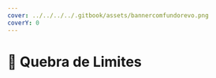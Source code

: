 ```yaml
---
cover: ../../../../.gitbook/assets/bannercomfundorevo.png
coverY: 0
---
```


# 💪 Quebra de Limites

